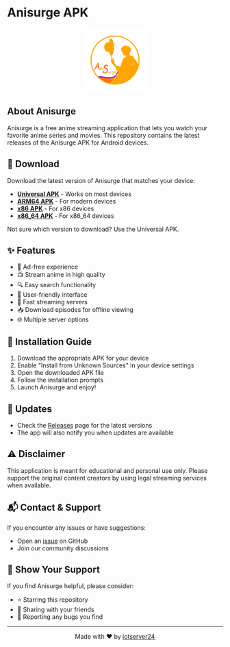 # Anisurge APK

<p align="center">
  <img src="https://github.com/iotserver24/Anisurge-apk/blob/c8781720e10b722e50ca03e48b9d37acdc983d70/img/icon.png" alt="Anisurge Logo" width="150">
</p>

## About Anisurge

Anisurge is a free anime streaming application that lets you watch your favorite anime series and movies. This repository contains the latest releases of the Anisurge APK for Android devices.

## 📱 Download

Download the latest version of Anisurge that matches your device:

- **[Universal APK](https://github.com/iotserver24/Anisurge-apk/releases/latest/download/Anisurge-universal.apk)** - Works on most devices
- **[ARM64 APK](https://github.com/iotserver24/Anisurge-apk/releases/latest/download/Anisurge-arm64.apk)** - For modern devices
- **[x86 APK](https://github.com/iotserver24/Anisurge-apk/releases/latest/download/Anisurge-x86.apk)** - For x86 devices
- **[x86_64 APK](https://github.com/iotserver24/Anisurge-apk/releases/latest/download/Anisurge-x86_64.apk)** - For x86_64 devices

Not sure which version to download? Use the Universal APK.

## ✨ Features

- 🎯 Ad-free experience
- 📺 Stream anime in high quality
- 🔍 Easy search functionality
- 📱 User-friendly interface
- 🚀 Fast streaming servers
- 📥 Download episodes for offline viewing
- 🌐 Multiple server options

## 📝 Installation Guide

1. Download the appropriate APK for your device
2. Enable "Install from Unknown Sources" in your device settings
3. Open the downloaded APK file
4. Follow the installation prompts
5. Launch Anisurge and enjoy!

## 🔄 Updates

- Check the [Releases](https://github.com/iotserver24/Anisurge-apk/releases) page for the latest versions
- The app will also notify you when updates are available

## ⚠️ Disclaimer

This application is meant for educational and personal use only. Please support the original content creators by using legal streaming services when available.

## 📬 Contact & Support

If you encounter any issues or have suggestions:
- Open an [issue](https://github.com/iotserver24/Anisurge-apk/issues) on GitHub
- Join our community discussions

## 🌟 Show Your Support

If you find Anisurge helpful, please consider:
- ⭐ Starring this repository
- 📢 Sharing with your friends
- 🐛 Reporting any bugs you find

---

<p align="center">
Made with ❤️ by <a href="https://github.com/iotserver24">iotserver24</a>
</p>
